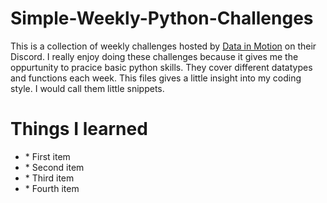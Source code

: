 # Simple-Weekly-Python-Challenges


This is a collection of weekly challenges hosted by [Data in Motion](https://www.linkedin.com/company/data-in-motion-llc/) on their Discord. I really enjoy doing these challenges because it gives me the oppurtunity to pracice basic python skills. They cover different datatypes and functions each week. This files gives a little insight into my coding style. I would call them little snippets. 


# Things I learned

<ul>
  <li> * First item</li>
  <li> * Second item</li>
  <li> * Third item</li>
  <li> * Fourth item</li>
</ul>
